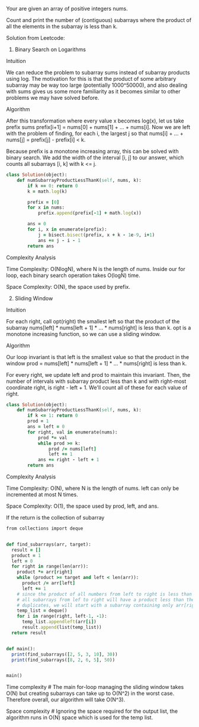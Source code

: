 Your are given an array of positive integers nums.

Count and print the number of (contiguous) subarrays where the product of all the elements in the subarray is less than k.

Solution from Leetcode:

1. Binary Search on Logarithms

Intuition

We can reduce the problem to subarray sums instead of subarray products using log. The motivation for this is that the product of some arbitrary subarray may be way too large (potentially 1000^50000), and also dealing with sums gives us some more familiarity as it becomes similar to other problems we may have solved before.

Algorithm

After this transformation where every value x becomes log(x), let us take prefix sums prefix[i+1] = nums[0] + nums[1] + ... + nums[i]. Now we are left with the problem of finding, for each i, the largest j so that nums[i] + ... + nums[j] = prefix[j] - prefix[i] < k.

Because prefix is a monotone increasing array, this can be solved with binary search. We add the width of the interval [i, j] to our answer, which counts all subarrays [i, k] with k <= j.

```ruby
class Solution(object):
    def numSubarrayProductLessThanK(self, nums, k):
        if k == 0: return 0
        k = math.log(k)

        prefix = [0]
        for x in nums:
            prefix.append(prefix[-1] + math.log(x))

        ans = 0
        for i, x in enumerate(prefix):
            j = bisect.bisect(prefix, x + k - 1e-9, i+1)
            ans += j - i - 1
        return ans
 ```
 
 Complexity Analysis

Time Complexity: O(NlogN), where N is the length of nums. Inside our for loop, each binary search operation takes O(logN) time.

Space Complexity: O(N), the space used by prefix.
 
 2. Sliding Window
 
 Intuition

For each right, call opt(right) the smallest left so that the product of the subarray nums[left] * nums[left + 1] * ... * nums[right] is less than k. opt is a monotone increasing function, so we can use a sliding window.

Algorithm

Our loop invariant is that left is the smallest value so that the product in the window prod = nums[left] * nums[left + 1] * ... * nums[right] is less than k.

For every right, we update left and prod to maintain this invariant. Then, the number of intervals with subarray product less than k and with right-most coordinate right, is right - left + 1. We'll count all of these for each value of right.

```ruby
class Solution(object):
    def numSubarrayProductLessThanK(self, nums, k):
        if k <= 1: return 0
        prod = 1
        ans = left = 0
        for right, val in enumerate(nums):
            prod *= val
            while prod >= k:
                prod /= nums[left]
                left += 1
            ans += right - left + 1
        return ans
 ```
 
Complexity Analysis

Time Complexity: O(N), where N is the length of nums. left can only be incremented at most N times.

Space Complexity: O(1), the space used by prod, left, and ans.

If the return is the collection of subarray

```ruby
from collections import deque


def find_subarrays(arr, target):
  result = []
  product = 1
  left = 0
  for right in range(len(arr)):
    product *= arr[right]
    while (product >= target and left < len(arr)):
      product /= arr[left]
      left += 1
    # since the product of all numbers from left to right is less than the target therefore,
    # all subarrays from lef to right will have a product less than the target too; to avoid
    # duplicates, we will start with a subarray containing only arr[right] and then extend it
    temp_list = deque()
    for i in range(right, left-1, -1):
      temp_list.appendleft(arr[i])
      result.append(list(temp_list))
  return result


def main():
  print(find_subarrays([2, 5, 3, 10], 30))
  print(find_subarrays([8, 2, 6, 5], 50))


main()
```

Time complexity #
The main for-loop managing the sliding window takes O(N) but creating subarrays can take up to O(N^2) in the worst case. Therefore overall, our algorithm will take O(N^3).

Space complexity #
Ignoring the space required for the output list, the algorithm runs in O(N) space which is used for the temp list.
